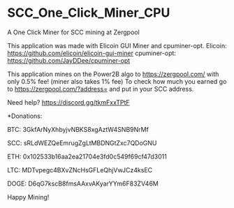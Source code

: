 # SCC_One_Click_Miner_CPU
A One Click Miner for SCC mining at Zergpool

This application was made with Elicoin GUI Miner and cpuminer-opt.
Elicoin: https://github.com/elicoin/elicoin-gui-miner
cpuminer-opt: https://github.com/JayDDee/cpuminer-opt

This application mines on the Power2B algo to https://zergpool.com/ with only 0.5% fee! (miner also takes 1% fee)
To check how much you earned go to https://zergpool.com/?address= and put in your SCC address.

Need help?
https://discord.gg/tkmFxxTPtF

*Donations:

BTC:  3GkfArNyXhbyjvNBKS8xgAztW4SNB9NrMf

SCC:  sRLdWEZQeEmrugZgLtMBDNGtZxc7QDoGNU

ETH:  0x102533b16aa2ea21704e3fd0c549f69cf47d3011

LTC:  MDTvpegc4BXvZNcHsGFLeQhjVwJCz4ksEC

DOGE: D6qG7kscB8fmsAAxvAKyarYYm6F83ZV46M

Happy Mining!

